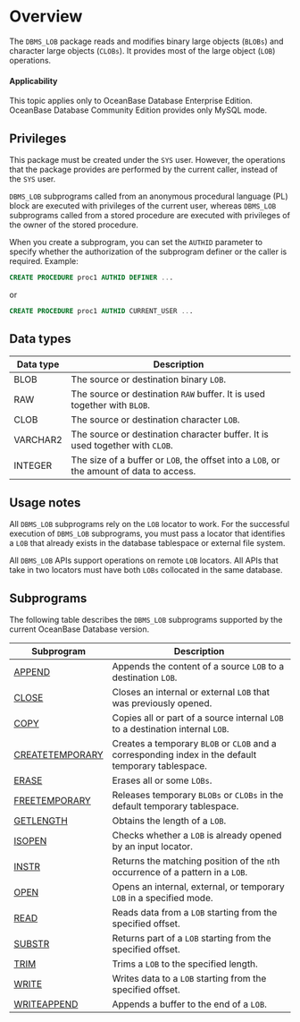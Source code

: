 Overview
================================

The `DBMS_LOB` package reads and modifies binary large objects (`BLOBs`) and character large objects (`CLOBs`). It provides most of the large object (`LOB`) operations.

<main id="notice" >
    <h4>Applicability</h4>
    <p>This topic applies only to OceanBase Database Enterprise Edition. OceanBase Database Community Edition provides only MySQL mode. </p>
  </main>

Privileges
----------------------

This package must be created under the `SYS` user. However, the operations that the package provides are performed by the current caller, instead of the `SYS` user.

`DBMS_LOB` subprograms called from an anonymous procedural language (PL) block are executed with privileges of the current user, whereas `DBMS_LOB` subprograms called from a stored procedure are executed with privileges of the owner of the stored procedure.

When you create a subprogram, you can set the `AUTHID` parameter to specify whether the authorization of the subprogram definer or the caller is required. Example:

```sql
CREATE PROCEDURE proc1 AUTHID DEFINER ...
```



or

```sql
CREATE PROCEDURE proc1 AUTHID CURRENT_USER ...
```



Data types
-------------------------



| **Data type** | **Description**                                                                          |
|---------------|------------------------------------------------------------------------------------------|
| BLOB          | The source or destination binary `LOB`.                                                  |
| RAW           | The source or destination `RAW` buffer. It is used together with `BLOB`.                 |
| CLOB          | The source or destination character `LOB`.                                               |
| VARCHAR2      | The source or destination character buffer. It is used together with `CLOB`.             |
| INTEGER       | The size of a buffer or `LOB`, the offset into a `LOB`, or the amount of data to access. |



Usage notes
----------------------

All `DBMS_LOB` subprograms rely on the `LOB` locator to work. For the successful execution of `DBMS_LOB` subprograms, you must pass a locator that identifies a `LOB` that already exists in the database tablespace or external file system.

All `DBMS_LOB` APIs support operations on remote `LOB` locators. All APIs that take in two locators must have both `LOBs` collocated in the same database.

Subprograms
-----------------------

The following table describes the `DBMS_LOB` subprograms supported by the current OceanBase Database version.


| **Subprogram**                                 | **Description**                                                                                     |
|------------------------------------------------|-----------------------------------------------------------------------------------------------------|
| [APPEND](../9300.dbms-lob-oracle/1700.writeappend-oracle.md)                   | Appends the content of a source `LOB` to a destination `LOB`.                                       |
| [CLOSE](../9300.dbms-lob-oracle/300.close-oracle.md)                     | Closes an internal or external `LOB` that was previously opened.                                    |
| [COPY](../9300.dbms-lob-oracle/500.copy-oracle.md)                       | Copies all or part of a source internal `LOB` to a destination internal `LOB`.                      |
| [CREATETEMPORARY](../9300.dbms-lob-oracle/600.createtemporary-oracle.md) | Creates a temporary `BLOB` or `CLOB` and a corresponding index in the default temporary tablespace. |
| [ERASE](../9300.dbms-lob-oracle/700.eraese-oracle.md)                    | Erases all or some `LOBs`.                                                                          |
| [FREETEMPORARY](../9300.dbms-lob-oracle/800.freetemporary-oracle.md)     | Releases temporary `BLOBs` or `CLOBs` in the default temporary tablespace.                          |
| [GETLENGTH](../9300.dbms-lob-oracle/900.getlength-oracle.md)             | Obtains the length of a `LOB`.                                                                      |
| [ISOPEN](../9300.dbms-lob-oracle/1000.isopen-oracle.md)                  | Checks whether a `LOB` is already opened by an input locator.                                       |
| [INSTR](../9300.dbms-lob-oracle/1100.instr-oracle.md)                    | Returns the matching position of the `n`th occurrence of a pattern in a `LOB`.                      |
| [OPEN](../15200.dbms-sql-oracle/1100.is-open-oracle.md)                      | Opens an internal, external, or temporary `LOB` in a specified mode.                                |
| [READ](../9300.dbms-lob-oracle/1300.read-oracle.md)                      | Reads data from a `LOB` starting from the specified offset.                                         |
| [SUBSTR](../9300.dbms-lob-oracle/1400.substr-oracle.md)                  | Returns part of a `LOB` starting from the specified offset.                                         |
| [TRIM](../9300.dbms-lob-oracle/1500.trim-oracle.md)                      | Trims a `LOB` to the specified length.                                                              |
| [WRITE](../9300.dbms-lob-oracle/1600.write-oracle.md)                    | Writes data to a `LOB` starting from the specified offset.                                          |
| [WRITEAPPEND](../9300.dbms-lob-oracle/1700.writeappend-oracle.md)        | Appends a buffer to the end of a `LOB`.                                                             |



